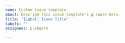 ```yaml
---
name: Custom issue template
about: Describe this issue template's purpose here.
title: "[Label] Issue Title"
labels: ''
assignees: pushgerm

---
```




